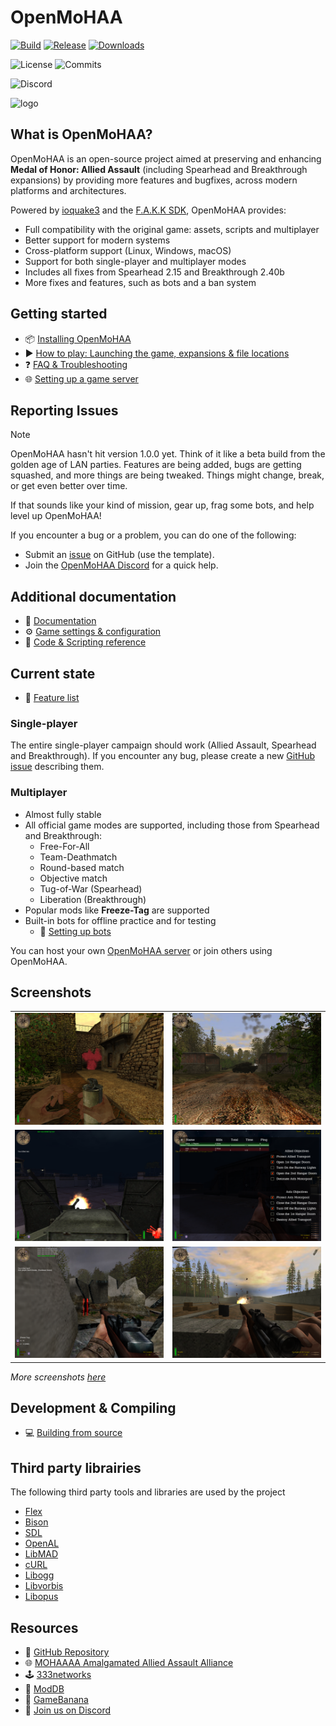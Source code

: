 # OpenMoHAA

[![Build](https://github.com/openmoh/openmohaa/actions/workflows/branches-build.yml/badge.svg?branch=main)](https://github.com/openmoh/openmohaa/actions/workflows/branches-build.yml) [![Release](https://img.shields.io/github/v/release/openmoh/openmohaa)](https://github.com/openmoh/openmohaa/releases) [![Downloads](https://img.shields.io/github/downloads/openmoh/openmohaa/total)](https://github.com/openmoh/openmohaa/releases)

![License](https://img.shields.io/github/license/openmoh/openmohaa) ![Commits](https://img.shields.io/github/commit-activity/t/openmoh/openmohaa)

![Discord](https://img.shields.io/discord/596049712579215361?logo=discord&logoColor=white&color=5865F2)

![logo](misc/openmohaa-text-sm.png)

## What is OpenMoHAA?

OpenMoHAA is an open-source project aimed at preserving and enhancing **Medal of Honor: Allied Assault** (including Spearhead and Breakthrough expansions) by providing more features and bugfixes, across modern platforms and architectures.

Powered by [ioquake3](https://github.com/ioquake/ioq3) and the [F.A.K.K SDK](https://code.idtech.space/ritual/fakk2-sdk), OpenMoHAA provides:
- Full compatibility with the original game: assets, scripts and multiplayer
- Better support for modern systems
- Cross-platform support (Linux, Windows, macOS)
- Support for both single-player and multiplayer modes
- Includes all fixes from Spearhead 2.15 and Breakthrough 2.40b
- More fixes and features, such as bots and a ban system

## Getting started

- 📦 [Installing OpenMoHAA](docs/markdown/01-intro/01-installation.md)
- ▶️ [How to play: Launching the game, expansions & file locations](docs/markdown/02-running/01-running.md)
- ❓ [FAQ & Troubleshooting](docs/markdown/02-running/03-faq.md)
- 🌐 [Setting up a game server](docs/markdown/02-running/02-running-server.md)

## Reporting Issues

> [!NOTE]
> OpenMoHAA hasn't hit version 1.0.0 yet. Think of it like a beta build from the golden age of LAN parties. Features are being added, bugs are getting squashed, and more things are being tweaked. Things might change, break, or get even better over time.
> 
> If that sounds like your kind of mission, gear up, frag some bots, and help level up OpenMoHAA!

If you encounter a bug or a problem, you can do one of the following:
- Submit an [issue](https://github.com/openmoh/openmohaa/issues) on GitHub (use the template).
- Join the [OpenMoHAA Discord](https://discord.gg/NYtH58R) for a quick help.

## Additional documentation

- 📖 [Documentation](https://openmoh.github.io/openmohaa)
- ⚙️ [Game settings & configuration](docs/markdown/03-configuration/01-configuration.md)
- 📝 [Code & Scripting reference](docs/markdown/04-coding/02-coding.md)

## Current state

- 🧰 [Feature list](docs/markdown/01-intro/04-features.md)

### Single-player

The entire single-player campaign should work (Allied Assault, Spearhead and Breakthrough). If you encounter any bug, please create a new [GitHub issue](https://github.com/openmoh/openmohaa/issues) describing them.

### Multiplayer

- Almost fully stable
- All official game modes are supported, including those from Spearhead and Breakthrough:
  - Free-For-All
  - Team-Deathmatch
  - Round-based match
  - Objective match
  - Tug-of-War (Spearhead)
  - Liberation (Breakthrough)
- Popular mods like **Freeze-Tag** are supported
- Built-in bots for offline practice and for testing
  - 🔧 [Setting up bots](docs/markdown/02-running/01-running.md#Playing-with-bots)

You can host your own [OpenMoHAA server](docs/markdown/02-running/02-running-server.md#) or join others using OpenMoHAA.

## Screenshots

|                                                                                   |                                                                            |
|-----------------------------------------------------------------------------------|----------------------------------------------------------------------------|
| ![](docs/assets/images/v0.60.0-x86_64/mohdm1_1.png)                                      | ![](docs/assets/images/v0.60.0-x86_64/training_1.png)                               |
| ![](docs/assets/images/v0.60.0-x86_64/flughafen_1.png)                                   | ![](docs/assets/images/v0.60.0-x86_64/flughafen_2.png)                            |
| ![](docs/assets/images/v0.60.0-x86_64/mohdm2_1.png "Playing Freeze-Tag mode with bots")  | ![](docs/assets/images/v0.60.0-x86_64/training_3.png "Single-Player training")    |

*More screenshots [here](docs/assets/images)*

## Development & Compiling

- 💻 [Building from source](docs/markdown/04-coding/01-compiling.md)

## Third party librairies

The following third party tools and libraries are used by the project

- [Flex](https://github.com/westes/flex)
- [Bison](https://savannah.gnu.org/projects/bison/)
- [SDL](http://www.libsdl.org/)
- [OpenAL](https://www.openal.org/)
- [LibMAD](http://www.underbit.com/products/mad/)
- [cURL](https://curl.se/)
- [Libogg](https://github.com/gcp/libogg)
- [Libvorbis](https://xiph.org/vorbis/)
- [Libopus](https://opus-codec.org/)

## Resources

- 🔗 [GitHub Repository](https://github.com/openmoh/openmohaa/)
- 🌐 [MOHAAAA Amalgamated Allied Assault Alliance](https://mohaaaa.co.uk/AAAAMOHAA/index.php)
- 🕹️ [333networks](https://333networks.com/)
- 📂 [ModDB](https://www.moddb.com/games/medal-of-honor-allied-assault)
- 📂 [GameBanana](https://gamebanana.com/games/720)
- 💬 [Join us on Discord](https://discord.gg/NYtH58R)
